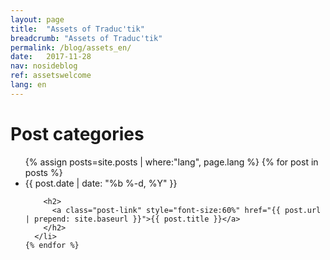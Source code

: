 ```yaml
---
layout: page
title:  "Assets of Traduc'tik"
breadcrumb: "Assets of Traduc'tik"
permalink: /blog/assets_en/
date:   2017-11-28
nav: nosideblog
ref: assetswelcome
lang: en
---
```




<!----------------- Liste des articles de blog ------------------->
  <div class="wrapper">
  <h1 class="page-heading">Post categories</h1>
 <ul class="post-list">
    {% assign posts=site.posts | where:"lang", page.lang %}
    {% for post in posts %}
      <li>
        <span class="post-meta">{{ post.date | date: "%b %-d, %Y" }}</span>

        <h2>
          <a class="post-link" style="font-size:60%" href="{{ post.url | prepend: site.baseurl }}">{{ post.title }}</a>
        </h2>
      </li>
    {% endfor %}
  </ul>
  </div>
  <!----------------- Fin de la liste des articles de blog ------------------->

